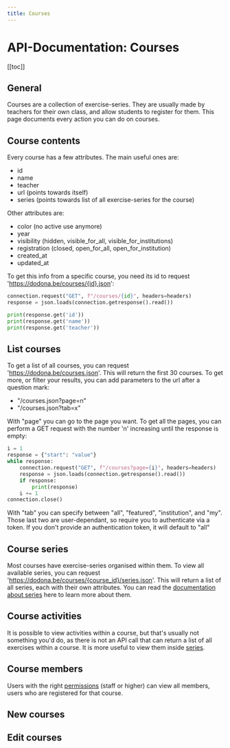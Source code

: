 ```yaml
---
title: Courses
---
```


# API-Documentation: Courses

[[toc]]

## General

Courses are a collection of exercise-series. They are usually made by teachers for their own class, and allow students to register for them. This page documents every action you can do on courses.

## Course contents
Every course has a few attributes. The main useful ones are:
- id
- name
- teacher
- url (points towards itself)
- series (points towards list of all exercise-series for the course)

Other attributes are:
- color (no active use anymore)
- year
- visibility (hidden, visible_for_all, visible_for_institutions)
- registration (closed, open_for_all, open_for_institution)
- created_at
- updated_at

To get this info from a specific course, you need its id to request 'https://dodona.be/courses/{id}.json':
```python
connection.request("GET", f"/courses/{id}", headers=headers)
response = json.loads(connection.getresponse().read())

print(response.get('id'))
print(response.get('name'))
print(response.get('teacher'))
```

## List courses
To get a list of all courses, you can request 'https://dodona.be/courses.json'. This will return the first 30 courses. To get more, or filter your results, you can add parameters to the url after a question mark:
- "/courses.json?page=n"
- "/courses.json?tab=x"

With "page" you can go to the page you want. To get all the pages, you can perform a GET request with the number 'n' increasing until the response is empty:
```python
i = 1
response = {"start": "value"}
while response:
    connection.request("GET", f"/courses?page={i}", headers=headers)
    response = json.loads(connection.getresponse().read())
    if response:
        print(response)
    i += 1 
connection.close()  
```
With "tab" you can specify between "all", "featured", "institution", and "my". Those last two are user-dependant, so require you to authenticate via a token. If you don't provide an authentication token, it will default to "all"


## Course series
<!-- TODO: link series documentation -->
Most courses have exercise-series organised within them. To view all available series, you can request 'https://dodona.be/courses/{course_id}/series.json'. This will return a list of all series, each with their own attributes. You can read the [documentation about series]() here to learn more about them.

## Course activities
<!-- TODO: link series documentation -->
It is possible to view activities within a course, but that's usually not something you'd do, as there is not an API call that can return a list of all exercises within a course. It is more useful to view them inside [series]().

## Course members
Users with the right [permissions](../#permission-levels) (staff or higher) can view all members, users who are registered for that course. 
<!-- TODO: expand on this subject a bit more -->

## New courses

## Edit courses